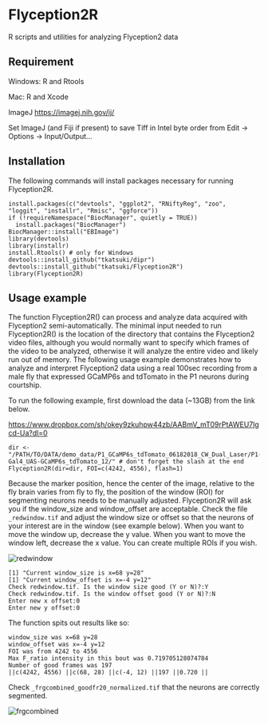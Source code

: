 # Flyception2R
R scripts and utilities for analyzing Flyception2 data

## Requirement
Windows: R and Rtools

Mac: R and Xcode

ImageJ https://imagej.nih.gov/ij/

Set ImageJ (and Fiji if present) to save Tiff in Intel byte order from Edit -> Options -> Input/Output... 

## Installation
The following commands will install packages necessary for running Flyception2R.

```
install.packages(c("devtools", "ggplot2", "RNiftyReg", "zoo", "loggit", "installr", "Rmisc", "ggforce"))
if (!requireNamespace("BiocManager", quietly = TRUE))
  install.packages("BiocManager")
BiocManager::install("EBImage")
library(devtools)
library(installr)
install.Rtools() # only for Windows
devtools::install_github("tkatsuki/dipr")
devtools::install_github("tkatsuki/Flyception2R")
library(Flyception2R)
```

## Usage example
The function Flyception2R() can process and analyze data acquired with Flyception2 semi-automatically. The minimal input needed to run Flyception2R() is the location of the directory that contains the Flyception2 video files, although you would normally want to specify which frames of the video to be analyzed, otherwise it will analyze the entire video and likely run out of memory. The following usage example demonstrates how to analyze and interpret Flyception2 data using a real 100sec recording from a male fly that expressed GCaMP6s and tdTomato in the P1 neurons during courtship.

To run the following example, first download the data (~13GB) from the link below.

https://www.dropbox.com/sh/okey9zkuhpw44zb/AABmV_mT09rPtAWEU7lgcd-Ua?dl=0

```
dir <- "/PATH/TO/DATA/demo_data/P1_GCaMP6s_tdTomato_06182018_CW_Dual_Laser/P1-Gal4_UAS-GCaMP6s_tdTomato_12/" # don't forget the slash at the end
Flyception2R(dir=dir, FOI=c(4242, 4556), flash=1)
```

Because the marker position, hence the center of the image, relative to the fly brain varies from fly to fly, the position of the window (ROI) for segmenting neurons needs to be manually adjusted. Flyception2R will ask you if the window_size and window_offset are acceptable. Check the file ```_redwindow.tif``` and adjust the window size or offset so that the neurons of your interest are in the window (see example below). When you want to move the window up, decrease the y value. When you want to move the window left, decrease the x value. You can create multiple ROIs if you wish.

![redwindow](https://github.com/tkatsuki/Flyception2R/blob/master/redwindow.png)

```
[1] "Current window_size is x=68 y=28"
[1] "Current window_offset is x=-4 y=12"
Check redwindow.tif. Is the window size good (Y or N)?:Y
Check redwindow.tif. Is the window offset good (Y or N)?:N
Enter new x offset:0
Enter new y offset:0
```

The function spits out results like so:

```
window_size was x=68 y=28
window_offset was x=-4 y=12
FOI was from 4242 to 4556
Max F_ratio intensity in this bout was 0.719705128074784
Number of good frames was 197
||c(4242, 4556) ||c(68, 28) ||c(-4, 12) ||197 ||0.720 ||
```

Check ```_frgcombined_goodfr20_normalized.tif``` that the neurons are correctly segmented.

![frgcombined](https://github.com/tkatsuki/Flyception2R/blob/master/frgcombined.png)


